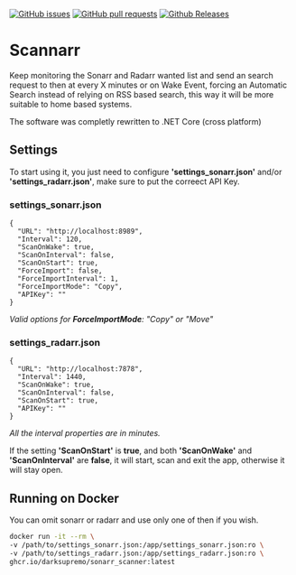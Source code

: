 [![GitHub issues](https://img.shields.io/github/issues/DarkSupremo/Sonarr-Scanner.svg?maxAge=60&style=flat-square)](https://github.com/Vade1691/scanarr/issues)
[![GitHub pull requests](https://img.shields.io/github/issues-pr/DarkSupremo/Sonarr-Scanner.svg?maxAge=60&style=flat-square)](https://github.com/Vade1691/scanarr/pulls)
[![Github Releases](https://img.shields.io/github/downloads/DarkSupremo/Sonarr-Scanner/total.svg?maxAge=60&style=flat-square)](https://github.com/Vade1691/scanarr/releases/latest)

# Scannarr
Keep monitoring the Sonarr and Radarr wanted list and send an search request to then at every X minutes or on Wake Event, forcing an Automatic Search instead of relying on RSS based search, this way it will be more suitable to home based systems.

The software was completly rewritten to .NET Core (cross platform)

## Settings 

To start using it, you just need to configure **'settings_sonarr.json'** and/or **'settings_radarr.json'**, make sure to put the correect API Key.  

### settings_sonarr.json
```
{
  "URL": "http://localhost:8989",
  "Interval": 120,
  "ScanOnWake": true,
  "ScanOnInterval": false,
  "ScanOnStart": true,  
  "ForceImport": false,
  "ForceImportInterval": 1,
  "ForceImportMode": "Copy",
  "APIKey": ""
}
```
_Valid options for **ForceImportMode**: "Copy" or "Move"_

### settings_radarr.json
```
{
  "URL": "http://localhost:7878",
  "Interval": 1440,
  "ScanOnWake": true,
  "ScanOnInterval": false,
  "ScanOnStart": true,
  "APIKey": ""
}
```
_All the interval properties are in minutes._

If the setting **'ScanOnStart'** is **true**, and both **'ScanOnWake'** and **'ScanOnInterval'** are **false**, it will start, scan and exit the app, otherwise it will stay open.

## Running on Docker
You can omit sonarr or radarr and use only one of then if you wish.
```sh
docker run -it --rm \
-v /path/to/settings_sonarr.json:/app/settings_sonarr.json:ro \
-v /path/to/settings_radarr.json:/app/settings_radarr.json:ro \
ghcr.io/darksupremo/sonarr_scanner:latest
```
